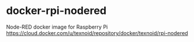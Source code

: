# docker-rpi-nodered
Node-RED docker image for Raspberry Pi https://cloud.docker.com/u/texnoid/repository/docker/texnoid/rpi-nodered
